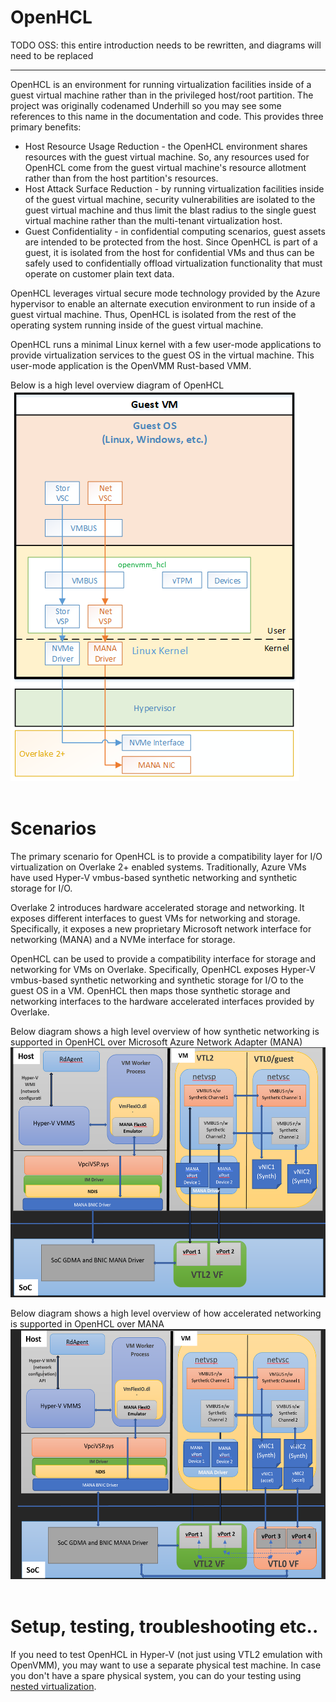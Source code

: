 # OpenHCL

TODO OSS: this entire introduction needs to be rewritten, and diagrams will need to
be replaced

* * *

OpenHCL is an environment for running virtualization facilities inside of
a guest virtual machine rather than in the privileged host/root partition.
The project was originally codenamed Underhill so you may see some
references to this name in the documentation and code.
This provides three primary benefits:

* Host Resource Usage Reduction - the OpenHCL environment shares resources
    with the guest virtual machine. So, any resources used for OpenHCL come
    from the guest virtual machine's resource allotment rather than from the
    host partition's resources.
* Host Attack Surface Reduction - by running virtualization facilities inside
    of the guest virtual machine, security vulnerabilities are isolated to the
    guest virtual machine and thus limit the blast radius to the single guest
    virtual machine rather than the multi-tenant virtualization host.
* Guest Confidentiality - in confidential computing scenarios, guest assets are
    intended to be protected from the host. Since OpenHCL is part of a guest, it
    is isolated from the host for confidential VMs and thus can be safely used to
    confidentially offload virtualization functionality that must operate on customer
    plain text data.

OpenHCL leverages virtual secure mode technology provided by the Azure hypervisor
to enable an alternate execution environment to run inside of a guest virtual machine.
Thus, OpenHCL is isolated from the rest of the operating system running inside of
the guest virtual machine.

OpenHCL runs a minimal Linux kernel with a few user-mode applications to provide
virtualization services to the guest OS in the virtual machine. This user-mode
application is the OpenVMM Rust-based VMM.

Below is a high level overview diagram of OpenHCL
![OpenHCL Overview](./_images/openhcl.png) <br> <br>

# Scenarios
The primary scenario for OpenHCL is to provide a compatibility layer for I/O
virtualization on Overlake 2+ enabled systems. Traditionally, Azure VMs have
used Hyper-V vmbus-based synthetic networking and synthetic storage for I/O.

Overlake 2 introduces hardware accelerated storage and networking. It exposes
different interfaces to guest VMs for networking and storage. Specifically,
it exposes a new proprietary Microsoft network interface for networking (MANA)
and a NVMe interface for storage.

OpenHCL can be used to provide a compatibility interface for storage and
networking for VMs on Overlake. Specifically, OpenHCL exposes Hyper-V
vmbus-based synthetic networking and synthetic storage for I/O to the guest OS
in a VM. OpenHCL then maps those synthetic storage and networking interfaces
to the hardware accelerated interfaces provided by Overlake.

Below diagram shows a high level overview of how synthetic networking is supported
in OpenHCL over Microsoft Azure Network Adapter (MANA) <br>
<img src="./_images/openhcl-synthetic-nw.png" height="400" width="600"> <br>

Below diagram shows a high level overview of how accelerated networking is supported
in OpenHCL over MANA <br>
<img src="./_images/openhcl-accelnet.png" height="400" width="600"> <br> <br>

# Setup, testing, troubleshooting etc..
If you need to test OpenHCL in Hyper-V (not just using VTL2 emulation with
OpenVMM), you may want to use a separate physical test machine. In case you
don't have a spare physical system, you can do your testing using
[nested virtualization](https://docs.microsoft.com/en-us/virtualization/hyper-v-on-windows/user-guide/nested-virtualization).
